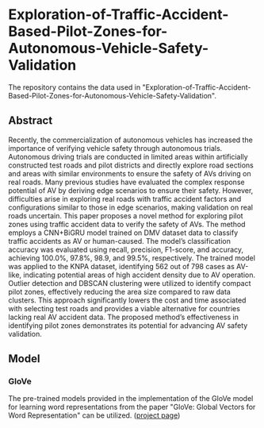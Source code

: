 # Exploration-of-Traffic-Accident-Based-Pilot-Zones-for-Autonomous-Vehicle-Safety-Validation

The repository contains the data used in "Exploration-of-Traffic-Accident-Based-Pilot-Zones-for-Autonomous-Vehicle-Safety-Validation".

## Abstract
 Recently, the commercialization of autonomous vehicles has increased the importance of verifying vehicle safety through autonomous trials. Autonomous driving trials are conducted in limited areas within artificially constructed test roads and pilot districts and directly explore road sections and areas with similar environments to ensure the safety of AVs driving on real roads. Many previous studies have evaluated the complex response potential of AV by deriving edge scenarios to ensure their safety. However, difficulties arise in exploring real roads with traffic accident factors and configurations similar to those in edge scenarios, making validation on real roads uncertain. This paper proposes a novel method for exploring pilot zones using traffic accident data to verify the safety of AVs. The method employs a CNN+BiGRU model trained on DMV dataset data to classify traffic accidents as AV or human-caused. The model’s classification accuracy was evaluated using recall, precision, F1-score, and accuracy, achieving 100.0%, 97.8%, 98.9, and 99.5%, respectively. The trained model was applied to the KNPA dataset, identifying 562 out of 798 cases as AV-like, indicating potential areas of high accident density due to AV operation. Outlier detection and DBSCAN clustering were utilized to identify compact pilot zones, effectively reducing the area size compared to raw data clusters. This approach significantly lowers the cost and time associated with selecting test roads and provides a viable alternative for countries lacking real AV accident data. The proposed method’s effectiveness in identifying pilot zones demonstrates its potential for advancing AV safety validation.

## Model
### GloVe
The pre-trained models provided in the implementation of the GloVe model for learning word representations from the paper "GloVe: Global Vectors for Word Representation" can be utilized. ([project page](https://nlp.stanford.edu/projects/glove/))

